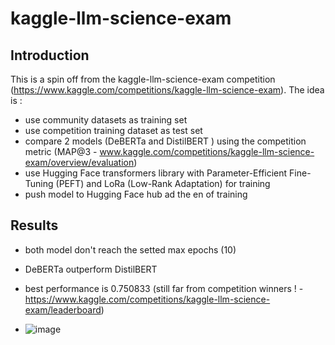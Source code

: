 # kaggle-llm-science-exam

## Introduction
This is a spin off from the kaggle-llm-science-exam competition (https://www.kaggle.com/competitions/kaggle-llm-science-exam).
The idea is :
* use community datasets as training set
* use competition training dataset as test set
* compare 2 models (DeBERTa and DistilBERT ) using the competition metric (MAP@3 - www.kaggle.com/competitions/kaggle-llm-science-exam/overview/evaluation)
* use Hugging Face transformers library with Parameter-Efficient Fine-Tuning (PEFT) and LoRa (Low-Rank Adaptation) for training
* push model to Hugging Face hub ad the en of training


## Results
* both model don't reach the setted max epochs (10)
* DeBERTa outperform DistilBERT
* best performance is 0.750833 (still far from competition winners ! - https://www.kaggle.com/competitions/kaggle-llm-science-exam/leaderboard)

* ![image](https://github.com/xavierbarbier/kaggle-llm-science-exam/assets/51788432/97afbb77-2002-4342-bfd7-8cdaf0d96caf)

